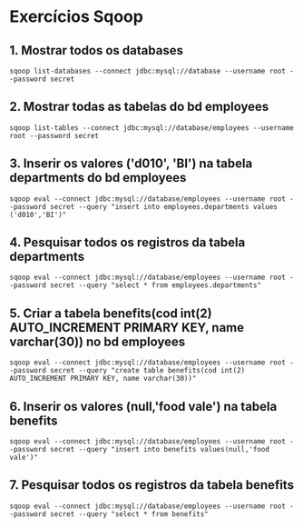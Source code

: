 # Exercícios Sqoop
## 1. Mostrar todos os databases
```
sqoop list-databases --connect jdbc:mysql://database --username root --password secret
```
## 2. Mostrar todas as tabelas do bd employees
```
sqoop list-tables --connect jdbc:mysql://database/employees --username root --password secret
```
## 3. Inserir os valores ('d010', 'BI') na tabela departments do bd employees
```
sqoop eval --connect jdbc:mysql://database/employees --username root --password secret --query "insert into employees.departments values ('d010','BI')"
```
## 4. Pesquisar todos os registros da tabela departments
```
sqoop eval --connect jdbc:mysql://database/employees --username root --password secret --query "select * from employees.departments"
```
## 5. Criar a tabela benefits(cod int(2)  AUTO_INCREMENT PRIMARY KEY, name varchar(30)) no bd employees
```
sqoop eval --connect jdbc:mysql://database/employees --username root --password secret --query "create table benefits(cod int(2)  AUTO_INCREMENT PRIMARY KEY, name varchar(30))"
```
## 6. Inserir os valores (null,'food vale') na tabela benefits
```
sqoop eval --connect jdbc:mysql://database/employees --username root --password secret --query "insert into benefits values(null,'food vale')"
```
## 7. Pesquisar todos os registros da tabela benefits
```
sqoop eval --connect jdbc:mysql://database/employees --username root --password secret --query "select * from benefits"
```